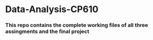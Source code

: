# Data-Analysis-CP610

### This repo contains the complete working files of all three assingments and the final project
